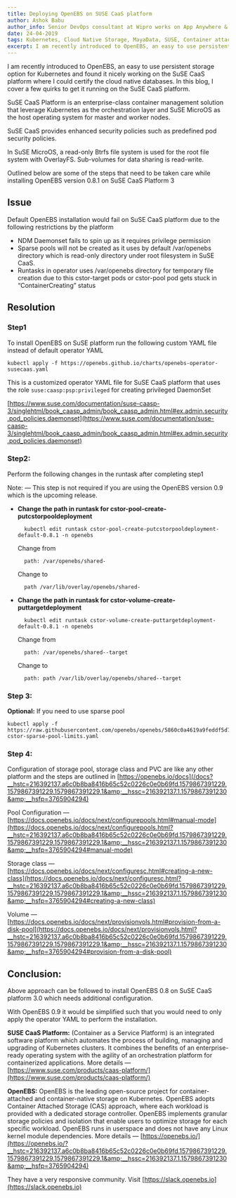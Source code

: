 ```yaml
---
title: Deploying OpenEBS on SUSE CaaS platform
author: Ashok Babu
author_info: Senior DevOps consultant at Wipro works on App Anywhere & cloud-native technologies.
date: 24-04-2019
tags: Kubernetes, Cloud Native Storage, MayaData, SUSE, Container attached storage, OpenEBS
excerpt: I am recently introduced to OpenEBS, an easy to use persistent storage option for Kubernetes and found it nicely working on the SuSE CaaS platform where I could certify the cloud native databases. 
---
```


I am recently introduced to OpenEBS, an easy to use persistent storage option for Kubernetes and found it nicely working on the SuSE CaaS platform where I could certify the cloud native databases. In this blog, I cover a few quirks to get it running on the SuSE CaaS platform.

SuSE CaaS Platform is an enterprise-class container management solution that leverage Kubernetes as the orchestration layer and SuSE MicroOS as the host operating system for master and worker nodes.

SuSE CaaS provides enhanced security policies such as predefined pod security policies.

In SuSE MicroOS, a read-only Btrfs file system is used for the root file system with OverlayFS. Sub-volumes for data sharing is read-write.

Outlined below are some of the steps that need to be taken care while installing OpenEBS version 0.8.1 on SuSE CaaS Platform 3

## Issue

Default OpenEBS installation would fail on SuSE CaaS platform due to the following restrictions by the platform

- NDM Daemonset fails to spin up as it requires privilege permission
- Sparse pools will not be created as it uses by default /var/openebs directory which is read-only directory under root filesystem in SuSE CaaS.
- Runtasks in operator uses /var/openebs directory for temporary file creation due to this cstor-target pods or cstor-pool pod gets stuck in “ContainerCreating” status

## Resolution

### Step1

To install OpenEBS on SuSE platform run the following custom YAML file instead of default operator YAML

    kubectl apply -f https://openebs.github.io/charts/openebs-operator-susecaas.yaml

This is a customized operator YAML file for SuSE CaaS platform that uses the role `suse:caasp:psp:privileged` for creating privileged DaemonSet

[https://www.suse.com/documentation/suse-caasp-3/singlehtml/book_caasp_admin/book_caasp_admin.html#ex.admin.security.pod_policies.daemonset](https://www.suse.com/documentation/suse-caasp-3/singlehtml/book_caasp_admin/book_caasp_admin.html#ex.admin.security.pod_policies.daemonset)

### Step2:

Perform the following changes in the runtask after completing step1

Note: — This step is not required if you are using the OpenEBS version 0.9 which is the upcoming release.

- **Change the path in runtask for cstor-pool-create-putcstorpooldeployment**

        kubectl edit runtask cstor-pool-create-putcstorpooldeployment-default-0.8.1 -n openebs

    Change from

        path: /var/openebs/shared-

    Change to

        path /var/lib/overlay/openebs/shared-

- **Change the path in runtask for cstor-volume-create-puttargetdeployment**

        kubectl edit runtask cstor-volume-create-puttargetdeployment-default-0.8.1 -n openebs

    Change from

        path: /var/openebs/shared--target

    Change to

        path: path /var/lib/overlay/openebs/shared--target

### Step 3:

**Optional:** If you need to use sparse pool

    kubectl apply -f https://raw.githubusercontent.com/openebs/openebs/5860c0a4619a9feddf5d75d11f50f2ea8fdcec82/k8s/demo/fio/demo-cstor-sparse-pool-limits.yaml

### Step 4:

Configuration of storage pool, storage class and PVC are like any other platform and the steps are outlined in [https://openebs.io/docs](/docs?__hstc=216392137.a6c0b8ba8416b65c52c0226c0e0b69fd.1579867391229.1579867391229.1579867391229.1&amp;__hssc=216392137.1.1579867391230&amp;__hsfp=3765904294)

Pool Configuration — [https://docs.openebs.io/docs/next/configurepools.html#manual-mode](https://docs.openebs.io/docs/next/configurepools.html?__hstc=216392137.a6c0b8ba8416b65c52c0226c0e0b69fd.1579867391229.1579867391229.1579867391229.1&amp;__hssc=216392137.1.1579867391230&amp;__hsfp=3765904294#manual-mode)

Storage class — [https://docs.openebs.io/docs/next/configuresc.html#creating-a-new-class](https://docs.openebs.io/docs/next/configuresc.html?__hstc=216392137.a6c0b8ba8416b65c52c0226c0e0b69fd.1579867391229.1579867391229.1579867391229.1&amp;__hssc=216392137.1.1579867391230&amp;__hsfp=3765904294#creating-a-new-class)

Volume — [https://docs.openebs.io/docs/next/provisionvols.html#provision-from-a-disk-pool](https://docs.openebs.io/docs/next/provisionvols.html?__hstc=216392137.a6c0b8ba8416b65c52c0226c0e0b69fd.1579867391229.1579867391229.1579867391229.1&amp;__hssc=216392137.1.1579867391230&amp;__hsfp=3765904294#provision-from-a-disk-pool)

## Conclusion:

Above approach can be followed to install OpenEBS 0.8 on SuSE CaaS platform 3.0 which needs additional configuration.

With OpenEBS 0.9 it would be simplified such that you would need to only apply the operator YAML to perform the installation.

**SUSE CaaS Platform:** (Container as a Service Platform) is an integrated software platform which automates the process of building, managing and upgrading of Kubernetes clusters. It combines the benefits of an enterprise-ready operating system with the agility of an orchestration platform for containerized applications. More details — [https://www.suse.com/products/caas-platform/](https://www.suse.com/products/caas-platform/)

**OpenEBS:** OpenEBS is the leading open-source project for container-attached and container-native storage on Kubernetes. OpenEBS adopts Container Attached Storage (CAS) approach, where each workload is provided with a dedicated storage controller. OpenEBS implements granular storage policies and isolation that enable users to optimize storage for each specific workload. OpenEBS runs in userspace and does not have any Linux kernel module dependencies. More details — [https://openebs.io/](https://openebs.io/?__hstc=216392137.a6c0b8ba8416b65c52c0226c0e0b69fd.1579867391229.1579867391229.1579867391229.1&amp;__hssc=216392137.1.1579867391230&amp;__hsfp=3765904294)

They have a very responsive community. Visit [https://slack.openebs.io](https://slack.openebs.io)
